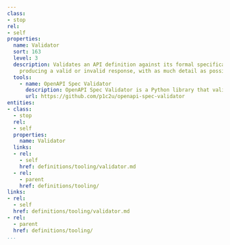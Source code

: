```yaml
---
class:
- stop
rel:
- self
properties:
  name: Validator
  sort: 163
  level: 3
  description: Validates an API definition against its formal specification and schema,
    producing a valid or invalid response, with as much detail as possible.
  tools:
    - name: OpenAPI Spec Validator
      description: OpenAPI Spec Validator is a Python library that validates OpenAPI Specs against the OpenAPI 2.0 (aka Swagger) and OpenAPI 3.0.0 specification. The validator aims to check for full compliance with the Specification.
      url: https://github.com/p1c2u/openapi-spec-validator
entities:
- class:
  - stop
  rel:
  - self
  properties:
    name: Validator
  links:
  - rel:
    - self
    href: definitions/tooling/validator.md
  - rel:
    - parent
    href: definitions/tooling/
links:
- rel:
  - self
  href: definitions/tooling/validator.md
- rel:
  - parent
  href: definitions/tooling/
...
```

